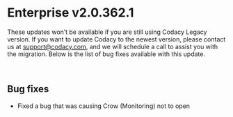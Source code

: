 # Enterprise v2.0.362.1

These updates won’t be available if you are still using Codacy Legacy
version. If you want to update Codacy to the newest version, please
contact us at <span
class="wysiwyg-color-blue90 wysiwyg-underline">support@codacy.com</span>,
and we will schedule a call to assist you with the migration. Below is
the list of bug fixes available with this update.

 

## Bug fixes

-   Fixed a bug that was causing Crow (Monitoring) not to open
